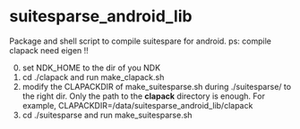 # suitesparse_android_lib
Package and shell script to compile suitespare for android.
ps:
compile clapack need eigen !!

0. set NDK_HOME to the dir of you NDK
1. cd ./clapack and run make_clapack.sh
2. modify the CLAPACKDIR of make_suitesparse.sh during ./suitesparse/ to the right dir. Only the path to the **clapack** directory is enough. For example, CLAPACKDIR=/data/suitesparse_android_lib/clapack
3. cd ./suitesparse and run make_suitesparse.sh
